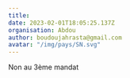 ```yaml
---
title: 
date: 2023-02-01T18:05:25.137Z
organisation: Abdou 
author: boudoujahrasta@gmail.com 
avatar: "/img/pays/SN.svg"
---
```


Non au 3ème mandat 